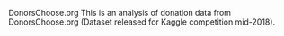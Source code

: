 DonorsChoose.org
This is an analysis of donation data from DonorsChoose.org (Dataset released for Kaggle competition mid-2018).
